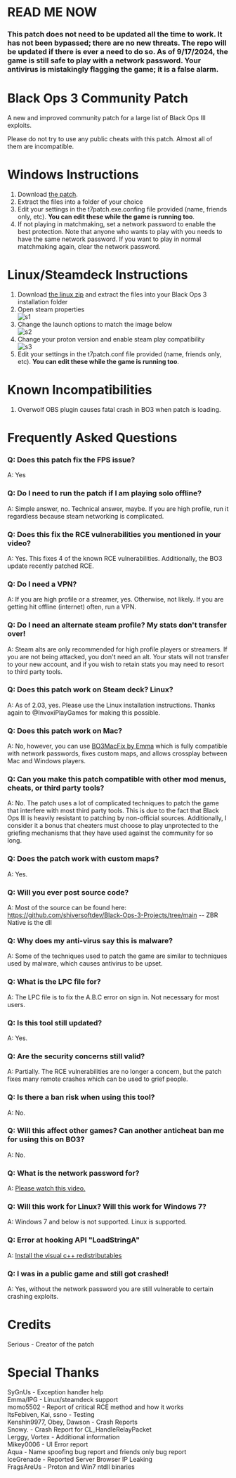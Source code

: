 # READ ME NOW
### This patch does not need to be updated all the time to work. It has not been bypassed; there are no new threats. The repo will be updated if there is ever a need to do so. As of 9/17/2024, the game is still safe to play with a network password. Your antivirus is mistakingly flagging the game; it is a false alarm.

# Black Ops 3 Community Patch
A new and improved community patch for a large list of Black Ops III exploits. 

Please do not try to use any public cheats with this patch. Almost all of them are incompatible.
# Windows Instructions

1. Download [the patch](https://github.com/shiversoftdev/t7patch/releases/tag/Current).
2. Extract the files into a folder of your choice
3. Edit your settings in the t7patch.exe.confing file provided (name, friends only, etc). **You can edit these while the game is running too**.
4. If not playing in matchmaking, set a network password to enable the best protection. Note that anyone who wants to play with you needs to have the same network password. If you want to play in normal matchmaking again, clear the network password.

# Linux/Steamdeck Instructions
1. Download [the linux zip](https://github.com/shiversoftdev/t7patch/releases/tag/Current) and extract the files into your Black Ops 3 installation folder
2. Open steam properties\
![s1](/steam1.png)
3. Change the launch options to match the image below\
![s2](/steam2.png)
4. Change your proton version and enable steam play compatibility\
![s3](/steam3.png)
5. Edit your settings in the t7patch.conf file provided (name, friends only, etc). **You can edit these while the game is running too**.

# Known Incompatibilities
1. Overwolf OBS plugin causes fatal crash in BO3 when patch is loading.

# Frequently Asked Questions

### Q: Does this patch fix the FPS issue?
A: Yes
### Q: Do I need to run the patch if I am playing solo offline?
A: Simple answer, no. Technical answer, maybe. If you are high profile, run it regardless because steam networking is complicated.
### Q: Does this fix the RCE vulnerabilities you mentioned in your video?
A: Yes. This fixes 4 of the known RCE vulnerabilities. Additionally, the BO3 update recently patched RCE.
### Q: Do I need a VPN?
A: If you are high profile or a streamer, yes. Otherwise, not likely. If you are getting hit offline (internet) often, run a VPN.
### Q: Do I need an alternate steam profile? My stats don't transfer over!
A: Steam alts are only recommended for high profile players or streamers. If you are not being attacked, you don't need an alt.
Your stats will not transfer to your new account, and if you wish to retain stats you may need to resort to third party tools.
### Q: Does this patch work on Steam deck? Linux?
A: As of 2.03, yes. Please use the Linux installation instructions. Thanks again to @InvoxiPlayGames for making this possible.
### Q: Does this patch work on Mac?
A: No, however, you can use [BO3MacFix by Emma](https://github.com/InvoxiPlayGames/BO3MacFix) which is fully compatible with network passwords, fixes custom maps, and allows crossplay between Mac and Windows players.
### Q: Can you make this patch compatible with other mod menus, cheats, or third party tools?
A: No. The patch uses a lot of complicated techniques to patch the game that interfere with most third party tools. This is due to the fact that Black Ops III is heavily resistant to patching by non-official sources. Additionally, I consider it a bonus that cheaters must choose to play unprotected to the griefing mechanisms that they have used against the community for so long.
### Q: Does the patch work with custom maps?
A: Yes.
### Q: Will you ever post source code?
A: Most of the source can be found here: https://github.com/shiversoftdev/Black-Ops-3-Projects/tree/main -- ZBR Native is the dll
### Q: Why does my anti-virus say this is malware?
A: Some of the techniques used to patch the game are similar to techniques used by malware, which causes antivirus to be upset.
### Q: What is the LPC file for?
A: The LPC file is to fix the A.B.C error on sign in. Not necessary for most users.
### Q: Is this tool still updated?
A: Yes.
### Q: Are the security concerns still valid?
A: Partially. The RCE vulnerabilities are no longer a concern, but the patch fixes many remote crashes which can be used to grief people.
### Q: Is there a ban risk when using this tool?
A: No.
### Q: Will this affect other games? Can another anticheat ban me for using this on BO3?
A: No.
### Q: What is the network password for?
A: [Please watch this video.](https://www.youtube.com/watch?v=ykoH31p61_E)
### Q: Will this work for Linux? Will this work for Windows 7?
A: Windows 7 and below is not supported. Linux is supported.
### Q: Error at hooking API "LoadStringA"
A: [Install the visual c++ redistributables](https://learn.microsoft.com/en-US/cpp/windows/latest-supported-vc-redist?view=msvc-170)
### Q: I was in a public game and still got crashed!
A: Yes, without the network password you are still vulnerable to certain crashing exploits.


# Credits
Serious - Creator of the patch
# Special Thanks
SyGnUs - Exception handler help\
Emma/IPG - Linux/steamdeck support\
momo5502 - Report of critical RCE method and how it works\
ItsFebiven, Kai, ssno - Testing\
Kenshin9977, Obey, Dawson - Crash Reports\
Snowy. - Crash Report for CL_HandleRelayPacket\
Lerggy, Vortex - Additional information\
Mikey0006 - UI Error report\
Aqua - Name spoofing bug report and friends only bug report\
IceGrenade - Reported Server Browser IP Leaking\
FragsAreUs - Proton and Win7 ntdll binaries
